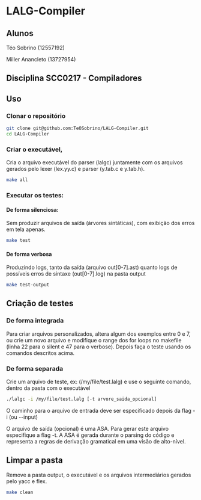# LALG-Compiler
## Alunos
Téo Sobrino (12557192)
 
Miller Anancleto (13727954)

## Disciplina SCC0217 - Compiladores
## Uso 

### Clonar o repositório

```bash
git clone git@github.com:TeOSobrino/LALG-Compiler.git
cd LALG-Compiler
```

### Criar o executável, 

Cria o arquivo executável do parser (lalgc) juntamente com os arquivos gerados pelo lexer (lex.yy.c) e parser (y.tab.c e y.tab.h).

```bash
make all
```
### Executar os testes:

#### De forma silenciosa:

Sem produzir arquivos de saída (árvores sintáticas), com exibição dos erros em tela apenas.
```bash
make test
```

#### De forma verbosa

Produzindo logs, tanto da saída (arquivo out[0-7].ast) quanto logs de possíveis erros de sintaxe (out[0-7].log) na pasta output
```bash
make test-output
```

## Criação de testes

### De forma integrada

Para criar arquivos personalizados, altera algum dos exemplos entre 0 e 7, ou crie um novo arquivo e modifique o range dos for loops no makefile (linha 22 para o silent e 47 para o verbose). Depois faça o teste usando os comandos descritos acima.

### De forma separada
Crie um arquivo de teste, ex: (/my/file/test.lalg) e use o seguinte comando, dentro da pasta com o executável 
```bash
./lalgc -i /my/file/test.lalg [-t arvore_saida_opcional]
```
O caminho para o arquivo de entrada deve ser especificado depois da flag -i (ou --input)

O arquivo de saída (opcional) é uma ASA. Para gerar este arquivo especifique a flag -t.
A ASA é gerada durante o parsing do código e representa a regras de derivação gramatical em uma visão de alto-nível.

## Limpar a pasta 

Remove a pasta output, o executável e os arquivos intermediários gerados pelo yacc e flex.
```bash
make clean
```
